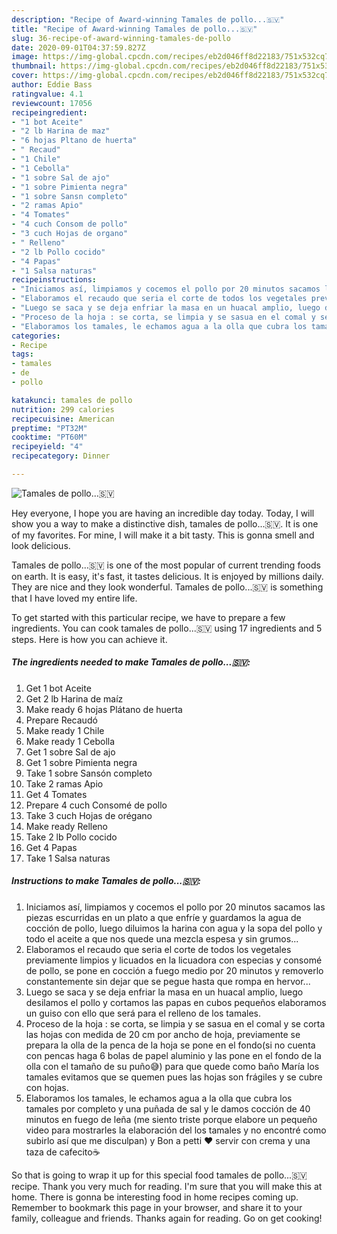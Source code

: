 ```yaml
---
description: "Recipe of Award-winning Tamales de pollo...🇸🇻"
title: "Recipe of Award-winning Tamales de pollo...🇸🇻"
slug: 36-recipe-of-award-winning-tamales-de-pollo
date: 2020-09-01T04:37:59.827Z
image: https://img-global.cpcdn.com/recipes/eb2d046ff8d22183/751x532cq70/tamales-de-pollo🇸🇻-foto-principal.jpg
thumbnail: https://img-global.cpcdn.com/recipes/eb2d046ff8d22183/751x532cq70/tamales-de-pollo🇸🇻-foto-principal.jpg
cover: https://img-global.cpcdn.com/recipes/eb2d046ff8d22183/751x532cq70/tamales-de-pollo🇸🇻-foto-principal.jpg
author: Eddie Bass
ratingvalue: 4.1
reviewcount: 17056
recipeingredient:
- "1 bot Aceite"
- "2 lb Harina de maz"
- "6 hojas Pltano de huerta"
- " Recaud"
- "1 Chile"
- "1 Cebolla"
- "1 sobre Sal de ajo"
- "1 sobre Pimienta negra"
- "1 sobre Sansn completo"
- "2 ramas Apio"
- "4 Tomates"
- "4 cuch Consom de pollo"
- "3 cuch Hojas de organo"
- " Relleno"
- "2 lb Pollo cocido"
- "4 Papas"
- "1 Salsa naturas"
recipeinstructions:
- "Iniciamos así, limpiamos y cocemos el pollo por 20 minutos sacamos las piezas escurridas en un plato a que enfríe y guardamos la agua de cocción de pollo, luego diluimos la harina con agua y la sopa del pollo y todo el aceite a que nos quede una mezcla espesa y sin grumos..."
- "Elaboramos el recaudo que seria el corte de todos los vegetales previamente limpios y licuados en la licuadora con especias y consomé de pollo, se pone en cocción a fuego medio por 20 minutos y removerlo constantemente sin dejar que se pegue hasta que rompa en hervor..."
- "Luego se saca y se deja enfriar la masa en un huacal amplio, luego desilamos el pollo y cortamos las papas en cubos pequeños elaboramos un guiso con ello que será para el relleno de los tamales."
- "Proceso de la hoja : se corta, se limpia y se sasua en el comal y se corta las hojas con medida de 20 cm por ancho de hoja, previamente se prepara la olla de la penca de la hoja se pone en el fondo(si no cuenta con pencas haga 6 bolas de papel aluminio y las pone en el fondo de la olla con el tamaño de su puño😅) para que quede como baño María los tamales evitamos que se quemen pues las hojas son frágiles y se cubre con hojas."
- "Elaboramos los tamales, le echamos agua a la olla que cubra los tamales por completo y una puñada de sal y le damos cocción de 40 minutos en fuego de leña (me siento triste porque elabore un pequeño video para mostrarles la elaboración del los tamales y no encontré como subirlo así que me disculpan) y Bon a petti ❤ servir con crema y una taza de cafecito☕"
categories:
- Recipe
tags:
- tamales
- de
- pollo

katakunci: tamales de pollo 
nutrition: 299 calories
recipecuisine: American
preptime: "PT32M"
cooktime: "PT60M"
recipeyield: "4"
recipecategory: Dinner

---
```



![Tamales de pollo...🇸🇻](https://img-global.cpcdn.com/recipes/eb2d046ff8d22183/751x532cq70/tamales-de-pollo🇸🇻-foto-principal.jpg)

Hey everyone, I hope you are having an incredible day today. Today, I will show you a way to make a distinctive dish, tamales de pollo...🇸🇻. It is one of my favorites. For mine, I will make it a bit tasty. This is gonna smell and look delicious.



Tamales de pollo...🇸🇻 is one of the most popular of current trending foods on earth. It is easy, it's fast, it tastes delicious. It is enjoyed by millions daily. They are nice and they look wonderful. Tamales de pollo...🇸🇻 is something that I have loved my entire life.


To get started with this particular recipe, we have to prepare a few ingredients. You can cook tamales de pollo...🇸🇻 using 17 ingredients and 5 steps. Here is how you can achieve it.

<!--inarticleads1-->

##### The ingredients needed to make Tamales de pollo...🇸🇻:

1. Get 1 bot Aceite
1. Get 2 lb Harina de maíz
1. Make ready 6 hojas Plátano de huerta
1. Prepare  Recaudó
1. Make ready 1 Chile
1. Make ready 1 Cebolla
1. Get 1 sobre Sal de ajo
1. Get 1 sobre Pimienta negra
1. Take 1 sobre Sansón completo
1. Take 2 ramas Apio
1. Get 4 Tomates
1. Prepare 4 cuch Consomé de pollo
1. Take 3 cuch Hojas de orégano
1. Make ready  Relleno
1. Take 2 lb Pollo cocido
1. Get 4 Papas
1. Take 1 Salsa naturas




<!--inarticleads2-->

##### Instructions to make Tamales de pollo...🇸🇻:

1. Iniciamos así, limpiamos y cocemos el pollo por 20 minutos sacamos las piezas escurridas en un plato a que enfríe y guardamos la agua de cocción de pollo, luego diluimos la harina con agua y la sopa del pollo y todo el aceite a que nos quede una mezcla espesa y sin grumos...
1. Elaboramos el recaudo que seria el corte de todos los vegetales previamente limpios y licuados en la licuadora con especias y consomé de pollo, se pone en cocción a fuego medio por 20 minutos y removerlo constantemente sin dejar que se pegue hasta que rompa en hervor...
1. Luego se saca y se deja enfriar la masa en un huacal amplio, luego desilamos el pollo y cortamos las papas en cubos pequeños elaboramos un guiso con ello que será para el relleno de los tamales.
1. Proceso de la hoja : se corta, se limpia y se sasua en el comal y se corta las hojas con medida de 20 cm por ancho de hoja, previamente se prepara la olla de la penca de la hoja se pone en el fondo(si no cuenta con pencas haga 6 bolas de papel aluminio y las pone en el fondo de la olla con el tamaño de su puño😅) para que quede como baño María los tamales evitamos que se quemen pues las hojas son frágiles y se cubre con hojas.
1. Elaboramos los tamales, le echamos agua a la olla que cubra los tamales por completo y una puñada de sal y le damos cocción de 40 minutos en fuego de leña (me siento triste porque elabore un pequeño video para mostrarles la elaboración del los tamales y no encontré como subirlo así que me disculpan) y Bon a petti ❤ servir con crema y una taza de cafecito☕




So that is going to wrap it up for this special food tamales de pollo...🇸🇻 recipe. Thank you very much for reading. I'm sure that you will make this at home. There is gonna be interesting food in home recipes coming up. Remember to bookmark this page in your browser, and share it to your family, colleague and friends. Thanks again for reading. Go on get cooking!
